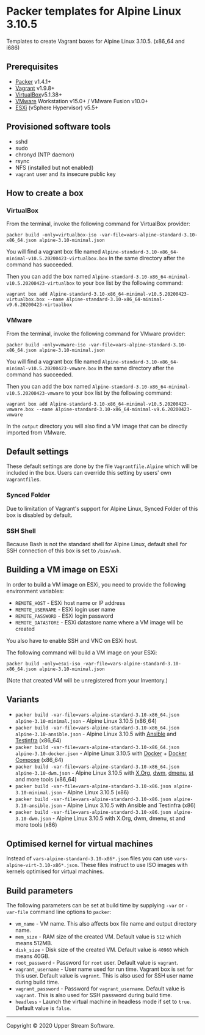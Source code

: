 # Packer templates for Alpine Linux 3.10.5

Templates to create Vagrant boxes for Alpine Linux 3.10.5. (x86_64 and i686)

## Prerequisites

* [Packer][] v1.4.1+
* [Vagrant][] v1.9.8+
* [VirtualBox][]v5.1.38+
* [VMware][] Workstation v15.0+ / VMware Fusion v10.0+
* [ESXi][] (vSphere Hypervisor) v5.5+

[ESXi]: http://www.vmware.com/products/vsphere-hypervisor
        "Free VMware vSphere Hypervisor, Free Virtualization (ESXi)"
[Packer]: https://www.packer.io/ "Packer by HashiCorp"
[Vagrant]: https://www.vagrantup.com/ "Vagrant"
[VirtualBox]: https://www.virtualbox.org/ "Oracle VM VirtualBox"
[VMware]: http://www.vmware.com/ "VMware Virtualization for Desktop &amp; Server, Application, Public &amp; Hybrid Clouds"

## Provisioned software tools

* sshd
* sudo
* chronyd (NTP daemon)
* rsync
* NFS (installed but not enabled)
* `vagrant` user and its insecure public key

## How to create a box

### VirtualBox

From the terminal, invoke the following command for VirtualBox provider:

    packer build -only=virtualbox-iso -var-file=vars-alpine-standard-3.10-x86_64.json alpine-3.10-minimal.json

You will find a vagrant box file named `Alpine-standard-3.10-x86_64-minimal-v10.5.20200423-virtualbox.box`
in the same directory after the command has succeeded.

Then you can add the box named `Alpine-standard-3.10-x86_64-minimal-v10.5.20200423-virtualbox` to your box list
by the following command:

    vagrant box add Alpine-standard-3.10-x86_64-minimal-v10.5.20200423-virtualbox.box --name Alpine-standard-3.10-x86_64-minimal-v9.6.20200423-virtualbox

### VMware

From the terminal, invoke the following command for VMware provider:

    packer build -only=vmware-iso -var-file=vars-alpine-standard-3.10-x86_64.json alpine-3.10-minimal.json

You will find a vagrant box file named `Alpine-standard-3.10-x86_64-minimal-v10.5.20200423-vmware.box`
in the same directory after the command has succeeded.

Then you can add the box named `Alpine-standard-3.10-x86_64-minimal-v10.5.20200423-vmware` to your box list
by the following command:

    vagrant box add Alpine-standard-3.10-x86_64-minimal-v10.5.20200423-vmware.box --name Alpine-standard-3.10-x86_64-minimal-v9.6.20200423-vmware

In the `output` directory you will also find a VM image that can be directly imported from VMware.

## Default settings

These default settings are done by the file `Vagrantfile.Alpine` which will be included in the box.
Users can override this setting by users' own `Vagrantfile`s.

### Synced Folder

Due to limitation of Vagrant's support for Alpine Linux, Synced Folder of this box is disabled by default.

### SSH Shell

Because Bash is not the standard shell for Alpine Linux, default shell for SSH connection of this box
is set to `/bin/ash`.

## Building a VM image on ESXi

In order to build a VM image on ESXi, you need to provide the following environment variables:

* `REMOTE_HOST` - ESXi host name or IP address
* `REMOTE_USERNAME` - ESXi login user name
* `REMOTE_PASSWORD` - ESXi login password
* `REMOTE_DATASTORE` - ESXi datastore name where a VM image will be created

You also have to enable SSH and VNC on ESXi host.

The following command will build a VM image on your ESXi:

    packer build -only=esxi-iso -var-file=vars-alpine-standard-3.10-x86_64.json alpine-3.10-minimal.json

(Note that created VM will be unregistered from your Inventory.)

## Variants

* `packer build -var-file=vars-alpine-standard-3.10-x86_64.json alpine-3.10-minimal.json` - Alpine Linux 3.10.5 (x86_64)
* `packer build -var-file=vars-alpine-standard-3.10-x86_64.json alpine-3.10-ansible.json` - Alpine Linux 3.10.5 with [Ansible] and [Testinfra] (x86_64)
* `packer build -var-file=vars-alpine-standard-3.10-x86_64.json alpine-3.10-docker.json` - Alpine Linux 3.10.5 with [Docker] + [Docker Compose] (x86_64)
* `packer build -var-file=vars-alpine-standard-3.10-x86_64.json alpine-3.10-dwm.json` - Alpine Linux 3.10.5 with [X.Org], [dwm], [dmenu], [st] and more tools (x86_64)
* `packer build -var-file=vars-alpine-standard-3.10-x86.json alpine-3.10-minimal.json` - Alpine Linux 3.10.5 (x86)
* `packer build -var-file=vars-alpine-standard-3.10-x86.json alpine-3.10-ansible.json` - Alpine Linux 3.10.5 with Ansible and Testinfra (x86)
* `packer build -var-file=vars-alpine-standard-3.10-x86.json alpine-3.10-dwm.json` - Alpine Linux 3.10.5 with X.Org, dwm, dmenu, st and more tools (x86)

[Ansible]: https://www.ansible.com/ "Ansible is Simple IT Automation"
[dmenu]: http://tools.suckless.org/dmenu/ "dmenu | suckless.org tools"
[Docker]: https://www.docker.com/ "Docker - Build, Ship and Run Any App, Anywhere"
[Docker Compose]: https://docs.docker.com/compose/ "Docker Compose - Docker Documentation"
[dwm]: http://dwm.suckless.org/ "suckless.org dwm - dynamic window manager"
[st]: http://st.suckless.org/ "suckless.org st - simple terminal"
[Testinfra]: https://testinfra.readthedocs.io/en/latest/ "Testinfra test your infrastructure &mdash; testinfra 1.9.1 documentation"
[X.Org]: https://www.x.org/wiki/ "X.Org"

## Optimised kernel for virtual machines

Instead of `vars-alpine-standard-3.10-x86*.json` files you can use `vars-alpine-virt-3.10-x86*.json`.
These files instruct to use ISO images with kernels optimised for virtual machines.

## Build parameters

The following parameters can be set at build time by supplying `-var` or `-var-file` command line options to `packer`:

* `vm_name` - VM name.  This also affects box file name and output directory name.
* `mem_size` - RAM size of the created VM.  Default value is `512` which means 512MB.
* `disk_size` - Disk size of the created VM.  Default value is `40960` which means 40GB.
* `root_password` - Password for `root` user.  Default value is `vagrant`.
* `vagrant_username` - User name used for run time.  Vagrant box is set for this user.  Default value is `vagrant`.
  This is also used for SSH user name during build time.
* `vagrant_password` - Password for `vagrant_username`.  Default value is `vagrant`.
  This is also used for SSH password during build time.
* `headless` - Launch the virtual machine in headless mode if set to `true`.  Default value is `false`.

- - -

Copyright &copy; 2020 Upper Stream Software.
